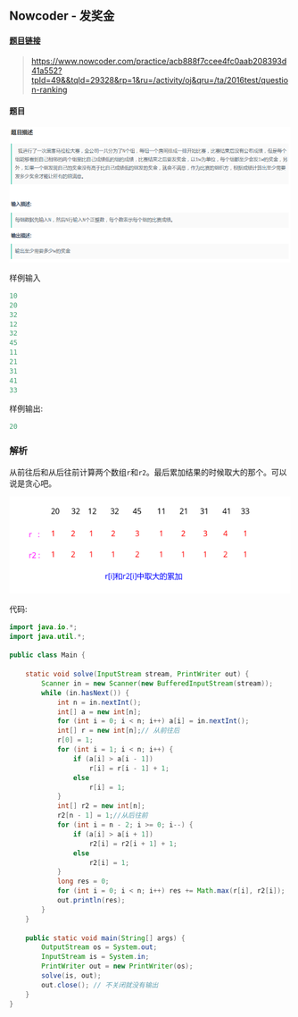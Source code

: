 ## Nowcoder - 发奖金

#### [题目链接](https://www.nowcoder.com/practice/acb888f7ccee4fc0aab208393d41a552?tpId=49&&tqId=29328&rp=1&ru=/activity/oj&qru=/ta/2016test/question-ranking)

> https://www.nowcoder.com/practice/acb888f7ccee4fc0aab208393d41a552?tpId=49&&tqId=29328&rp=1&ru=/activity/oj&qru=/ta/2016test/question-ranking

#### 题目

![01_发奖金.png](images/01_发奖金.png)

样例输入

```c
10
20 
32 
12 
32 
45 
11 
21 
31 
41 
33
```

样例输出:

```c
20
```

### 解析

从前往后和从后往前计算两个数组`r`和`r2`。最后累加结果的时候取大的那个。可以说是贪心吧。

![01_发奖金_s.png](images/01_发奖金_s.png)

代码:

```java
import java.io.*;
import java.util.*;

public class Main {

    static void solve(InputStream stream, PrintWriter out) {
        Scanner in = new Scanner(new BufferedInputStream(stream));
        while (in.hasNext()) {
            int n = in.nextInt();
            int[] a = new int[n];
            for (int i = 0; i < n; i++) a[i] = in.nextInt();
            int[] r = new int[n];// 从前往后
            r[0] = 1;
            for (int i = 1; i < n; i++) {
                if (a[i] > a[i - 1])
                    r[i] = r[i - 1] + 1;
                else
                    r[i] = 1;
            }
            int[] r2 = new int[n];
            r2[n - 1] = 1;//从后往前
            for (int i = n - 2; i >= 0; i--) {
                if (a[i] > a[i + 1])
                    r2[i] = r2[i + 1] + 1;
                else
                    r2[i] = 1;
            }
            long res = 0;
            for (int i = 0; i < n; i++) res += Math.max(r[i], r2[i]);
            out.println(res);
        }
    }
    
    public static void main(String[] args) {
        OutputStream os = System.out;
        InputStream is = System.in;
        PrintWriter out = new PrintWriter(os);
        solve(is, out);
        out.close(); // 不关闭就没有输出
    }
}

```

